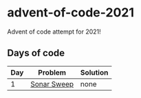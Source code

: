# advent-of-code-2021

Advent of code attempt for 2021!

## Days of code

| Day | Problem | Solution |
| --- | ------- | -------- |
| 1 | [Sonar Sweep](day1/README.md) | none |
